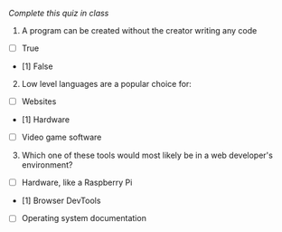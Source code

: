 *Complete this quiz in class*

1. A program can be created without the creator writing any code

- [ ] True
- [1] False

2. Low level languages are a popular choice for:

- [ ] Websites
- [1] Hardware
- [ ] Video game software

3. Which one of these tools would most likely be in a web developer's environment?

- [ ] Hardware, like a Raspberry Pi
- [1] Browser DevTools
- [ ] Operating system documentation
